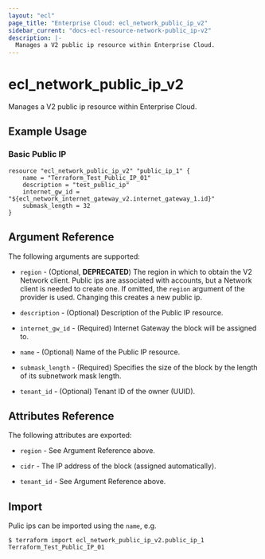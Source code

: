 ```yaml
---
layout: "ecl"
page_title: "Enterprise Cloud: ecl_network_public_ip_v2"
sidebar_current: "docs-ecl-resource-network-public_ip-v2"
description: |-
  Manages a V2 public ip resource within Enterprise Cloud.
---
```


# ecl\_network\_public\_ip\_v2

Manages a V2 public ip resource within Enterprise Cloud.

## Example Usage

### Basic Public IP

```hcl
resource "ecl_network_public_ip_v2" "public_ip_1" {
    name = "Terraform_Test_Public_IP_01"
    description = "test_public_ip"
    internet_gw_id = "${ecl_network_internet_gateway_v2.internet_gateway_1.id}"
    submask_length = 32
}
```

## Argument Reference

The following arguments are supported:

* `region` - (Optional, **DEPRECATED**) The region in which to obtain the V2 Network client.
    Public ips are associated with accounts, but a Network client is needed to
    create one. If omitted, the `region` argument of the provider is used.
    Changing this creates a new public ip.

* `description` - (Optional) Description of the Public IP resource.

* `internet_gw_id` - (Required) Internet Gateway the block will be assigned to.

* `name` - (Optional) Name of the Public IP resource.

* `submask_length` - (Required) Specifies the size of the block by the length of its subnetwork mask length.

* `tenant_id` - (Optional) Tenant ID of the owner (UUID).


## Attributes Reference

The following attributes are exported:

* `region` - See Argument Reference above.

* `cidr` - The IP address of the block (assigned automatically).

* `tenant_id` - See Argument Reference above.

## Import

Pulic ips can be imported using the `name`, e.g.

```
$ terraform import ecl_network_public_ip_v2.public_ip_1 Terraform_Test_Public_IP_01
```
